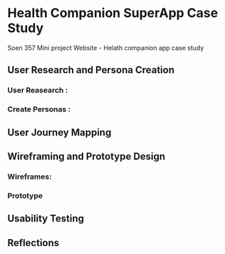 # Health Companion SuperApp Case Study
Soen 357 Mini project Website - Helath companion app case study

## User Research and Persona Creation

### User Reasearch : 

### Create Personas : 

## User Journey Mapping 

## Wireframing and Prototype Design

### Wireframes: 

### Prototype 

## Usability Testing

## Reflections
